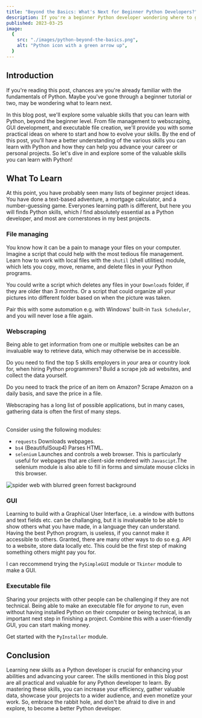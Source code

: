 ```yaml
---
title: "Beyond the Basics: What's Next for Beginner Python Developers?"
description: If you're a beginner Python developer wondering where to go next, check out these valuable skills to learn, including file management, webscraping, and executable file creation.
published: 2023-03-25
image:
  {
    src: "./images/python-beyond-the-basics.png",
    alt: "Python icon with a green arrow up",
  }
---
```


## Introduction

If you're reading this post, chances are you're already familiar with the fundamentals of Python. Maybe you've gone through a beginner tutorial or two, may be wondering what to learn next.

In this blog post, we'll explore some valuable skills that you can learn with Python, beyond the beginner level. From file management to webscraping, GUI development, and executable file creation, we'll provide you with some practical ideas on where to start and how to evolve your skills. By the end of this post, you'll have a better understanding of the various skills you can learn with Python and how they can help you advance your career or personal projects. So let's dive in and explore some of the valuable skills you can learn with Python!

## What To Learn

At this point, you have probably seen many lists of beginner project ideas. You have done a text-based adventure, a mortgage calculator, and a number-guessing game. Everyones learning path is different, but here you will finds Python skills, which _I_ find absolutely essential as a Python developer, and most are cornerstones in my best projects.

### File managing

You know how it can be a pain to manage your files on your computer. Imagine a script that could help with the most tedious file management. Learn how to work with local files with the `shutil` (shell utilities) module, which lets you copy, move, rename, and delete files in your Python programs.

You could write a script which deletes any files in your `Downloads` folder, if they are older than 3 months. Or a script that could organize all your pictures into different folder based on when the picture was taken.

Pair this with some automation e.g. with Windows' built-in `Task Scheduler`, and you will never lose a file again.

### Webscraping

Being able to get information from one or multiple websites can be an invaluable way to retrieve data, which may otherwise be in accessible.

Do you need to find the top 5 skills employers in _your_ area or country look for, when hiring Python programmers? Build a scrape job ad websites, and collect the data yourself.

Do you need to track the price of an item on Amazon? Scrape Amazon on a daily basis, and save the price in a file.

Webscraping has a long list of possible applications, but in many cases, gathering data is often the first of many steps.<br><br>

Consider using the following modules:

- `requests` Downloads webpages.
- `bs4` (BeautifulSoup4) Parses HTML.
- `selenium` Launches and controls a web browser. This is particularly useful for webpages that are client-side rendered with `Javascipt`.The selenium module is also able to fill in forms and simulate mouse clicks in this browser.

<img src="https://images.unsplash.com/photo-1600463241302-88b0e1a51175?ixlib=rb-4.0.3&ixid=MnwxMjA3fDB8MHxwaG90by1wYWdlfHx8fGVufDB8fHx8&auto=format&fit=crop&w=1740&q=12" alt="spider web with blurred green forrest background">

### GUI

Learning to build with a Graphical User Interface, i.e. a window with buttons and text fields etc. can be challanging, but it is invalueable to be able to show others what you have made, in a language they can understand. Having the best Python program, is useless, if you cannot make it accessible to others. Granted, there are many other ways to do so e.g. API to a website, store data locally etc. This could be the first step of making something others might pay you for.

I can reccommend trying the `PySimpleGUI` module or `Tkinter` module to make a GUI.

### Executable file

Sharing your projects with other people can be challenging if they are not technical. Being able to make an executable file for _anyone_ to run, even without having installed Python on their computer or being technical, is an important next step in finishing a project. Combine this with a user-friendly GUI, you can start making money.

Get started with the `PyInstaller` module.

## Conclusion

Learning new skills as a Python developer is crucial for enhancing your abilities and advancing your career. The skills mentioned in this blog post are all practical and valuable for any Python developer to learn. By mastering these skills, you can increase your efficiency, gather valuable data, showcase your projects to a wider audience, and even monetize your work. So, embrace the rabbit hole, and don't be afraid to dive in and explore, to become a better Python developer.
